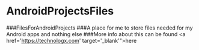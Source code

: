 # AndroidProjectsFiles
###FilesForAndroidProjects
###A place for me to store files needed for my Android apps and nothing else
###More info about this can be found <a href='https://technologx.com' target='_blank'">here</a>
